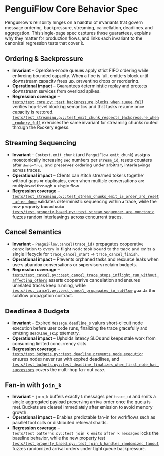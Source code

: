 # PenguiFlow Core Behavior Spec

PenguiFlow's reliability hinges on a handful of invariants that govern
message ordering, backpressure, streaming, cancellation, deadlines, and
aggregation.  This single-page spec captures those guarantees, explains
why they matter for production flows, and links each invariant to the
canonical regression tests that cover it.

## Ordering & Backpressure

* **Invariant** – OpenSea→node queues apply strict FIFO ordering while
  enforcing bounded capacity.  When a floe is full, emitters block until
  downstream capacity frees up, preventing drops or reordering.
* **Operational impact** – Guarantees deterministic replay and protects
  downstream services from overload spikes.
* **Regression coverage** –
  [`tests/test_core.py::test_backpressure_blocks_when_queue_full`](../tests/test_core.py) verifies hop-level blocking semantics and that
  tasks resume once capacity is restored.
  [`tests/test_streaming.py::test_emit_chunk_respects_backpressure_when_rookery_full`](../tests/test_streaming.py)
  exercises the same invariant for streaming chunks routed through the
  Rookery egress.

## Streaming Sequencing

* **Invariant** – `Context.emit_chunk` (and `PenguiFlow.emit_chunk`)
  assigns monotonically increasing `seq` numbers per `stream_id`, resets
  counters after `done=True`, and preserves ordering under arbitrary
  interleavings across traces.
* **Operational impact** – Clients can stitch streamed tokens together
  without gaps or duplicates, even when multiple conversations are
  multiplexed through a single flow.
* **Regression coverage** –
  [`tests/test_streaming.py::test_stream_chunks_emit_in_order_and_reset_after_done`](../tests/test_streaming.py)
  validates deterministic sequencing within a trace, while the new
  property-based suite
  [`tests/test_property_based.py::test_stream_sequences_are_monotonic`](../tests/test_property_based.py)
  fuzzes random interleavings across concurrent traces.

## Cancel Semantics

* **Invariant** – `PenguiFlow.cancel(trace_id)` propagates cooperative
  cancellation to every in-flight node task bound to the trace and emits
  a single lifecycle for `trace_cancel_start` → `trace_cancel_finish`.
* **Operational impact** – Prevents orphaned tasks and resource leaks when
  users abandon conversations or supervisors reclaim budgets.
* **Regression coverage** –
  [`tests/test_cancel.py::test_cancel_trace_stops_inflight_run_without_affecting_others`](../tests/test_cancel.py)
  asserts cooperative cancellation and ensures unrelated traces keep
  running, while
  [`tests/test_cancel.py::test_cancel_propagates_to_subflow`](../tests/test_cancel.py)
  guards the subflow propagation contract.

## Deadlines & Budgets

* **Invariant** – Expired `Message.deadline_s` values short-circuit node
  execution before user code runs, finalizing the trace gracefully and
  emitting `deadline_skip` telemetry.
* **Operational impact** – Upholds latency SLOs and keeps stale work from
  consuming limited concurrency slots.
* **Regression coverage** –
  [`tests/test_budgets.py::test_deadline_prevents_node_execution`](../tests/test_budgets.py)
  ensures nodes never run with expired deadlines, and
  [`tests/test_budgets.py::test_deadline_finalizes_when_first_node_has_successors`](../tests/test_budgets.py)
  covers the multi-hop fan-out case.

## Fan-in with `join_k`

* **Invariant** – `join_k` buffers exactly `k` messages per `trace_id`
  and emits a single aggregated payload preserving arrival order once the
  quota is met.  Buckets are cleared immediately after emission to avoid
  memory growth.
* **Operational impact** – Enables predictable fan-in for workflows such
  as parallel tool calls or distributed retrieval shards.
* **Regression coverage** –
  [`tests/test_patterns.py::test_join_k_emits_after_k_messages`](../tests/test_patterns.py)
  locks the baseline behavior, while the new property test
  [`tests/test_property_based.py::test_join_k_handles_randomized_fanout`](../tests/test_property_based.py)
  fuzzes randomized arrival orders under tight queue backpressure.
